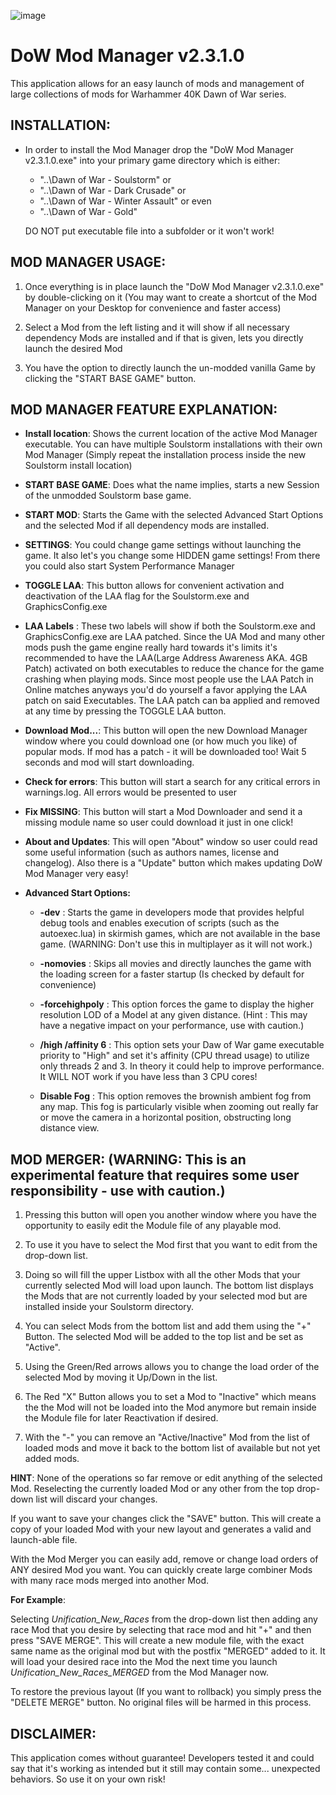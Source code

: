 ![image](https://user-images.githubusercontent.com/19975052/147577379-4ab095f3-e91a-42f2-8cae-fbbb50658130.png)

# DoW Mod Manager v2.3.1.0

This application allows for an easy launch of mods and management of large collections of mods for Warhammer 40K Dawn of War series.

## INSTALLATION:

- In order to install the Mod Manager drop the "DoW Mod Manager v2.3.1.0.exe" into your primary game directory which is either:

  - "..\Dawn of War - Soulstorm\"
  or
  - "..\Dawn of War - Dark Crusade\"
  or
  - "..\Dawn of War - Winter Assault\"
  or even
  - "..\Dawn of War - Gold\"

  DO NOT put executable file into a subfolder or it won't work!

## MOD MANAGER USAGE:

1. Once everything is in place launch the "DoW Mod Manager v2.3.1.0.exe" by double-clicking on it (You may want to create a shortcut of the Mod Manager on your Desktop for convenience and faster access)

2. Select a Mod from the left listing and it will show if all necessary dependency Mods are installed and if that is given, lets you directly launch the desired Mod

3. You have the option to directly launch the un-modded vanilla Game by clicking the "START BASE GAME" button.

## MOD MANAGER FEATURE EXPLANATION:

- **Install location**: Shows the current location of the active Mod Manager executable. You can have multiple Soulstorm installations with their own Mod Manager
(Simply repeat the installation process inside the new Soulstorm install location)

- **START BASE GAME**: Does what the name implies, starts a new Session of the unmodded Soulstorm base game.

- **START MOD**: Starts the Game with the selected Advanced Start Options and the selected Mod if all dependency mods are installed.

- **SETTINGS**: You could change game settings without launching the game. It also let's you change some HIDDEN game settings! From there you could also start System Performance Manager

- **TOGGLE LAA**: This button allows for convenient activation and deactivation of the LAA flag for the Soulstorm.exe and GraphicsConfig.exe

- **LAA Labels** : These two labels will show if both the Soulstorm.exe and GraphicsConfig.exe are LAA patched. Since the UA Mod and many other mods push the game engine really hard towards it's limits
it's recommended to have the LAA(Large Address Awareness AKA. 4GB Patch) activated on both executables to reduce the chance for the game crashing when playing mods. Since most people use the LAA Patch in Online matches anyways you'd do yourself a favor applying the LAA patch on said Executables. The LAA patch can ba applied and removed at any time by pressing the TOGGLE LAA button.

- **Download Mod...**: This button will open the new Download Manager window where you could download one (or how much you like) of popular mods. If mod has a patch - it will be downloaded too! Wait 5 seconds and mod will start downloading.

- **Check for errors**: This button will start a search for any critical errors in warnings.log. All errors would be presented to user

- **Fix MISSING**: This button will start a Mod Downloader and send it a missing module name so user could download it just in one click!

- **About and Updates**: This will open "About" window so user could read some useful information (such as authors names, license and changelog). Also there is a "Update" button which makes updating DoW Mod Manager very easy!

- **Advanced Start Options:**

  - **-dev** : Starts the game in developers mode that provides helpful debug tools and enables execution of scripts (such as the autoexec.lua) in skirmish games, which are not available in the base game.
	(WARNING: Don't use this in multiplayer as it will not work.)

  - **-nomovies** : Skips all movies and directly launches the game with the loading screen for a faster startup (Is checked by default for convenience)

  - **-forcehighpoly** : This option forces the game to display the higher resolution LOD of a Model at any given distance. (Hint : This may have a negative impact on your performance, use with caution.)

  - **/high /affinity 6** : This option sets your Daw of War game executable priority to "High" and set it's affinity (CPU thread usage) to utilize only threads 2 and 3. In theory it could help to improve performance. It WILL NOT work if you have less than 3 CPU cores!

  - **Disable Fog** : This option removes the brownish ambient fog from any map. This fog is particularly visible when zooming out really far or move the camera in a horizontal position, obstructing long distance view.

## MOD MERGER: (WARNING: This is an experimental feature that requires some user responsibility - use with caution.)

1. Pressing this button will open you another window where you have the opportunity to easily edit the Module file of any playable mod.

2. To use it you have to select the Mod first that you want to edit from the drop-down list.

3. Doing so will fill the upper Listbox with all the other Mods that your currently selected Mod will load upon launch.
The bottom list displays the Mods that are not currently loaded by your selected mod but are installed inside your Soulstorm directory.

4. You can select Mods from the bottom list and add them using the "+" Button. The selected Mod will be added to the top list and be set as "Active".

5. Using the Green/Red arrows allows you to change the load order of the selected Mod by moving it Up/Down in the list.

6. The Red "X" Button allows you to set a Mod to "Inactive" which means the the Mod will not be loaded into the Mod anymore but remain inside the Module file for later Reactivation if desired.

7. With the "-" you can remove an "Active/Inactive" Mod from the list of loaded mods and move it back to the bottom list of available but not yet added mods.

**HINT**: None of the operations so far remove or edit anything of the selected Mod. Reselecting the currently loaded Mod or any other from the top drop-down list will discard your changes.

If you want to save your changes click the "SAVE" button. This will create a copy of your loaded Mod with your new layout and generates a valid and launch-able file.

With the Mod Merger you can easily add, remove or change load orders of ANY desired Mod you want. You can quickly create large combiner Mods with many race mods merged into another Mod.

**For Example**:

Selecting *Unification_New_Races* from the drop-down list then adding any race Mod that you desire by selecting that race mod and hit "+" and then press "SAVE MERGE". This will create a new module file, with the exact same name as the original mod but with the postfix "MERGED" added to it. It will load your desired race into the Mod the next time you launch *Unification_New_Races_MERGED* from the Mod Manager now.

To restore the previous layout (If you want to rollback) you simply press the "DELETE MERGE" button. No original files will be harmed in this process.

## DISCLAIMER:

This application comes without guarantee! Developers tested it and could say that it's working as intended but it still may contain some... unexpected behaviors. So use it on your own risk!
